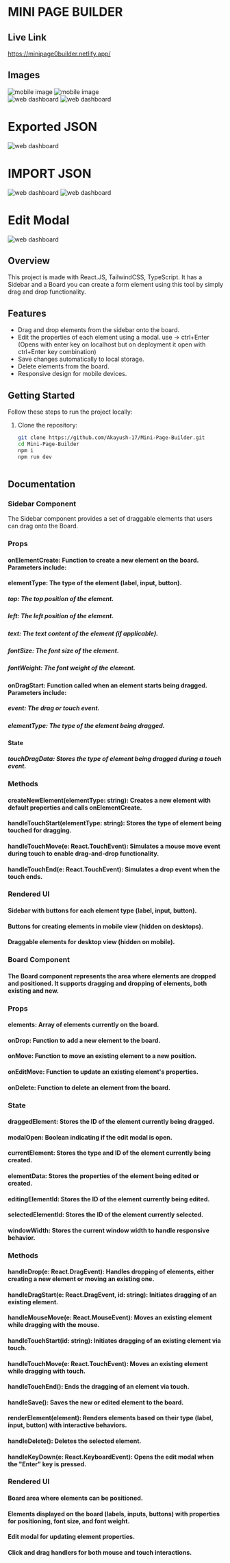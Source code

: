 # MINI PAGE BUILDER

## Live Link 
https://minipage0builder.netlify.app/

## Images 
<div className="grid grid-cols-2 gap-2">
<img src="./public/mob1.png" alt="mobile image"/>
<img src="./public/mob2.png" alt="mobile image"/>
</div>

<img src="./public/mobmodal.png" alt="web dashboard"/>

<img src="./public/imgweb.png" alt="web dashboard"/>

# Exported JSON

<img src="./public/exportjson.png" alt="web dashboard"/>

# IMPORT JSON

<img src="./public/importjson.png" alt="web dashboard"/>
<img src="./public/jsonoutput.png" alt="web dashboard"/>

# Edit Modal

<img src="./public/modal.png" alt="web dashboard"/>


## Overview
This project is made with React.JS, TailwindCSS, TypeScript. It has a Sidebar and a Board you can create a form element using this tool by simply drag and drop functionality. 


## Features

- Drag and drop elements from the sidebar onto the board.
- Edit the properties of each element using a modal. use -> ctrl+Enter (Opens with enter key on localhost but on deployment it open with ctrl+Enter key combination)
- Save changes automatically to local storage.
- Delete elements from the board.
- Responsive design for mobile devices.


## Getting Started

Follow these steps to run the project locally:

1. Clone the repository:

   ```bash
   git clone https://github.com/Akayush-17/Mini-Page-Builder.git
   cd Mini-Page-Builder
   npm i
   npm run dev 



## Documentation 

### Sidebar Component
The Sidebar component provides a set of draggable elements that users can drag onto the Board.

### Props
#### onElementCreate: Function to create a new element on the board. Parameters include:

#### elementType: The type of the element (label, input, button).

##### top: The top position of the element.
##### left: The left position of the element.
##### text: The text content of the element (if applicable).
##### fontSize: The font size of the element.
##### fontWeight: The font weight of the element.

#### onDragStart: Function called when an element starts being dragged. Parameters include:

##### event: The drag or touch event.
##### elementType: The type of the element being dragged.

#### State

##### touchDragData: Stores the type of element being dragged during a touch event.


### Methods

#### createNewElement(elementType: string): Creates a new element with default properties and calls onElementCreate.
#### handleTouchStart(elementType: string): Stores the type of element being touched for dragging.
#### handleTouchMove(e: React.TouchEvent): Simulates a mouse move event during touch to enable drag-and-drop functionality.
#### handleTouchEnd(e: React.TouchEvent): Simulates a drop event when the touch ends.

### Rendered UI

#### Sidebar with buttons for each element type (label, input, button).
#### Buttons for creating elements in mobile view (hidden on desktops).
#### Draggable elements for desktop view (hidden on mobile).

### Board Component

#### The Board component represents the area where elements are dropped and positioned. It supports dragging and dropping of elements, both existing and new.

### Props

#### elements: Array of elements currently on the board.
#### onDrop: Function to add a new element to the board.
#### onMove: Function to move an existing element to a new position.
#### onEditMove: Function to update an existing element's properties.
#### onDelete: Function to delete an element from the board.

### State

#### draggedElement: Stores the ID of the element currently being dragged.
#### modalOpen: Boolean indicating if the edit modal is open.
#### currentElement: Stores the type and ID of the element currently being created.
#### elementData: Stores the properties of the element being edited or created.
#### editingElementId: Stores the ID of the element currently being edited.
#### selectedElementId: Stores the ID of the element currently selected.
#### windowWidth: Stores the current window width to handle responsive behavior.


### Methods

#### handleDrop(e: React.DragEvent): Handles dropping of elements, either creating a new element or moving an existing one.
#### handleDragStart(e: React.DragEvent, id: string): Initiates dragging of an existing element.
#### handleMouseMove(e: React.MouseEvent): Moves an existing element while dragging with the mouse.
#### handleTouchStart(id: string): Initiates dragging of an existing element via touch.
#### handleTouchMove(e: React.TouchEvent): Moves an existing element while dragging with touch.
#### handleTouchEnd(): Ends the dragging of an element via touch.
#### handleSave(): Saves the new or edited element to the board.
#### renderElement(element): Renders elements based on their type (label, input, button) with interactive behaviors.
#### handleDelete(): Deletes the selected element.
#### handleKeyDown(e: React.KeyboardEvent): Opens the edit modal when the "Enter" key is pressed.


### Rendered UI

#### Board area where elements can be positioned.
#### Elements displayed on the board (labels, inputs, buttons) with properties for positioning, font size, and font weight.
#### Edit modal for updating element properties.
#### Click and drag handlers for both mouse and touch interactions.

